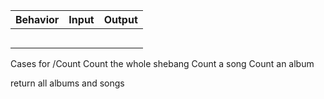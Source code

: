 | Behavior | Input | Output |
| - | - | - |
|  |  |  |
|  |  |  |
|  |  |  |
|  |  |  |
|  |  |  |

Cases for /Count
  Count the whole shebang
  Count a song
  Count an album

return all albums and songs
